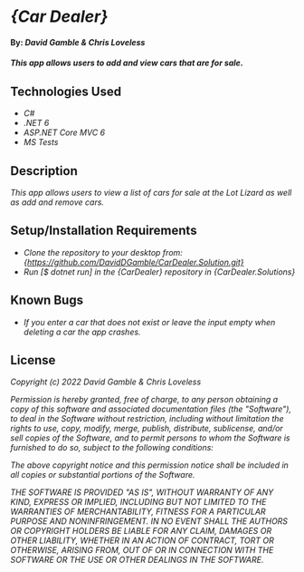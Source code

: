 # _{Car Dealer}_

#### By: _**David Gamble & Chris Loveless**_

#### _This app allows users to add and view cars that are for sale._

## Technologies Used

* _C#_
* _.NET 6_
* _ASP.NET Core MVC 6_
* _MS Tests_

## Description

_This app allows users to view a list of cars for sale at the Lot Lizard as well as add and remove cars._

## Setup/Installation Requirements

* _Clone the repository to your desktop from: {https://github.com/DavidDGamble/CarDealer.Solution.git}_
* _Run [$ dotnet run] in the {CarDealer} repository in {CarDealer.Solutions}_

## Known Bugs

* _If you enter a car that does not exist or leave the input empty when deleting a car the app crashes._

## License

_Copyright (c) 2022 David Gamble & Chris Loveless_

_Permission is hereby granted, free of charge, to any person obtaining a copy of this software and associated documentation files (the "Software"), to deal in the Software without restriction, including without limitation the rights to use, copy, modify, merge, publish, distribute, sublicense, and/or sell copies of the Software, and to permit persons to whom the Software is furnished to do so, subject to the following conditions:_

_The above copyright notice and this permission notice shall be included in all copies or substantial portions of the Software._

_THE SOFTWARE IS PROVIDED "AS IS", WITHOUT WARRANTY OF ANY KIND, EXPRESS OR IMPLIED, INCLUDING BUT NOT LIMITED TO THE WARRANTIES OF MERCHANTABILITY, FITNESS FOR A PARTICULAR PURPOSE AND NONINFRINGEMENT. IN NO EVENT SHALL THE AUTHORS OR COPYRIGHT HOLDERS BE LIABLE FOR ANY CLAIM, DAMAGES OR OTHER LIABILITY, WHETHER IN AN ACTION OF CONTRACT, TORT OR OTHERWISE, ARISING FROM, OUT OF OR IN CONNECTION WITH THE SOFTWARE OR THE USE OR OTHER DEALINGS IN THE SOFTWARE._
